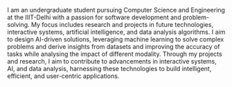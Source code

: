 I am an undergraduate student pursuing Computer Science and Engineering at the IIIT-Delhi with a passion for software development and problem-solving. My focus includes research and projects in future technologies, interactive systems, artificial intelligence, and data analysis algorithms. I aim to design AI-driven solutions, leveraging machine learning to solve complex problems and derive insights from datasets and improving the accuracy of tasks while analysing the impact of different modality. Through my projects and research, I aim to contribute to advancements in interactive systems, AI, and data analysis, harnessing these technologies to build intelligent, efficient, and user-centric applications.
<!---
Ankush-Gupta04/Ankush-Gupta04 is a ✨ special ✨ repository because its `README.md` (this file) appears on your GitHub profile.
You can click the Preview link to take a look at your changes.
--->

